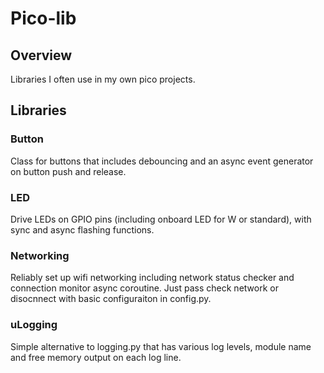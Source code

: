 # Pico-lib
## Overview
Libraries I often use in my own pico projects.

## Libraries
### Button
Class for buttons that includes debouncing and an async event generator on button push and release.

### LED
Drive LEDs on GPIO pins (including onboard LED for W or standard), with sync and async flashing functions.

### Networking
Reliably set up wifi networking including network status checker and connection monitor async coroutine. Just pass check network or disocnnect with basic configuraiton in config.py.

### uLogging
Simple alternative to logging.py that has various log levels, module name and free memory output on each log line.